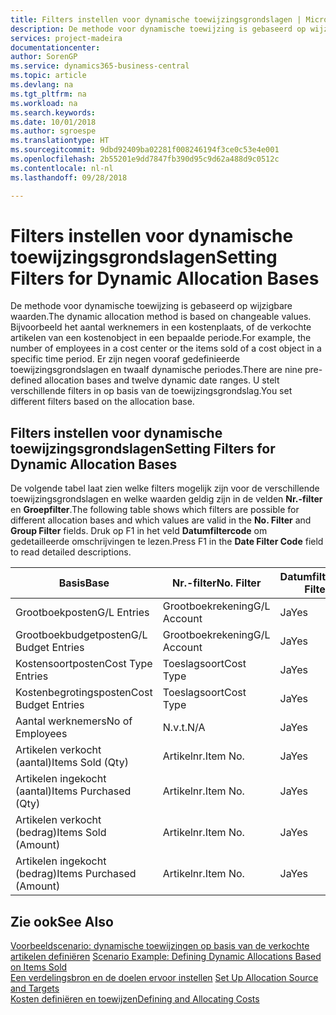 ```yaml
---
title: Filters instellen voor dynamische toewijzingsgrondslagen | Microsoft Docs
description: De methode voor dynamische toewijzing is gebaseerd op wijzigbare waarden. Bijvoorbeeld het aantal werknemers in een kostenplaats, of de verkochte artikelen van een kostenobject in een bepaalde periode. Er zijn negen vooraf gedefinieerde toewijzingsgrondslagen en twaalf dynamische periodes. U stelt verschillende filters in op basis van de toewijzingsgrondslag.
services: project-madeira
documentationcenter: 
author: SorenGP
ms.service: dynamics365-business-central
ms.topic: article
ms.devlang: na
ms.tgt_pltfrm: na
ms.workload: na
ms.search.keywords: 
ms.date: 10/01/2018
ms.author: sgroespe
ms.translationtype: HT
ms.sourcegitcommit: 9dbd92409ba02281f008246194f3ce0c53e4e001
ms.openlocfilehash: 2b55201e9dd7847fb390d95c9d62a488d9c0512c
ms.contentlocale: nl-nl
ms.lasthandoff: 09/28/2018

---
```

# <a name="setting-filters-for-dynamic-allocation-bases"></a><span data-ttu-id="6fff0-106">Filters instellen voor dynamische toewijzingsgrondslagen</span><span class="sxs-lookup"><span data-stu-id="6fff0-106">Setting Filters for Dynamic Allocation Bases</span></span>
<span data-ttu-id="6fff0-107">De methode voor dynamische toewijzing is gebaseerd op wijzigbare waarden.</span><span class="sxs-lookup"><span data-stu-id="6fff0-107">The dynamic allocation method is based on changeable values.</span></span> <span data-ttu-id="6fff0-108">Bijvoorbeeld het aantal werknemers in een kostenplaats, of de verkochte artikelen van een kostenobject in een bepaalde periode.</span><span class="sxs-lookup"><span data-stu-id="6fff0-108">For example, the number of employees in a cost center or the items sold of a cost object in a specific time period.</span></span> <span data-ttu-id="6fff0-109">Er zijn negen vooraf gedefinieerde toewijzingsgrondslagen en twaalf dynamische periodes.</span><span class="sxs-lookup"><span data-stu-id="6fff0-109">There are nine pre-defined allocation bases and twelve dynamic date ranges.</span></span> <span data-ttu-id="6fff0-110">U stelt verschillende filters in op basis van de toewijzingsgrondslag.</span><span class="sxs-lookup"><span data-stu-id="6fff0-110">You set different filters based on the allocation base.</span></span>  

## <a name="setting-filters-for-dynamic-allocation-bases"></a><span data-ttu-id="6fff0-111">Filters instellen voor dynamische toewijzingsgrondslagen</span><span class="sxs-lookup"><span data-stu-id="6fff0-111">Setting Filters for Dynamic Allocation Bases</span></span>  
 <span data-ttu-id="6fff0-112">De volgende tabel laat zien welke filters mogelijk zijn voor de verschillende toewijzingsgrondslagen en welke waarden geldig zijn in de velden **Nr.-filter** en **Groepfilter**.</span><span class="sxs-lookup"><span data-stu-id="6fff0-112">The following table shows which filters are possible for different allocation bases and which values are valid in the **No. Filter** and **Group Filter** fields.</span></span> <span data-ttu-id="6fff0-113">Druk op F1 in het veld **Datumfiltercode** om gedetailleerde omschrijvingen te lezen.</span><span class="sxs-lookup"><span data-stu-id="6fff0-113">Press F1 in the **Date Filter Code** field to read detailed descriptions.</span></span>  

|<span data-ttu-id="6fff0-114">**Basis**</span><span class="sxs-lookup"><span data-stu-id="6fff0-114">**Base**</span></span>|<span data-ttu-id="6fff0-115">**Nr.-filter**</span><span class="sxs-lookup"><span data-stu-id="6fff0-115">**No. Filter**</span></span>|<span data-ttu-id="6fff0-116">**Datumfiltercode**</span><span class="sxs-lookup"><span data-stu-id="6fff0-116">**Date Filter Code**</span></span>|<span data-ttu-id="6fff0-117">**Kostenplaatsfilter**</span><span class="sxs-lookup"><span data-stu-id="6fff0-117">**Cost Center Filter**</span></span>|<span data-ttu-id="6fff0-118">**Kostenobjectfilter**</span><span class="sxs-lookup"><span data-stu-id="6fff0-118">**Cost Object Filter**</span></span>|<span data-ttu-id="6fff0-119">**Groepfilter**</span><span class="sxs-lookup"><span data-stu-id="6fff0-119">**Group Filter**</span></span>|  
|--------------|----------------------------------------|----------------------------------------------|------------------------------------------------|------------------------------------------------|------------------------------------------|  
|<span data-ttu-id="6fff0-120">Grootboekposten</span><span class="sxs-lookup"><span data-stu-id="6fff0-120">G/L Entries</span></span>|<span data-ttu-id="6fff0-121">Grootboekrekening</span><span class="sxs-lookup"><span data-stu-id="6fff0-121">G/L Account</span></span>|<span data-ttu-id="6fff0-122">Ja</span><span class="sxs-lookup"><span data-stu-id="6fff0-122">Yes</span></span>|<span data-ttu-id="6fff0-123">Ja</span><span class="sxs-lookup"><span data-stu-id="6fff0-123">Yes</span></span>|<span data-ttu-id="6fff0-124">Ja</span><span class="sxs-lookup"><span data-stu-id="6fff0-124">Yes</span></span>|<span data-ttu-id="6fff0-125">N.v.t.</span><span class="sxs-lookup"><span data-stu-id="6fff0-125">N/A</span></span>|  
|<span data-ttu-id="6fff0-126">Grootboekbudgetposten</span><span class="sxs-lookup"><span data-stu-id="6fff0-126">G/L Budget Entries</span></span>|<span data-ttu-id="6fff0-127">Grootboekrekening</span><span class="sxs-lookup"><span data-stu-id="6fff0-127">G/L Account</span></span>|<span data-ttu-id="6fff0-128">Ja</span><span class="sxs-lookup"><span data-stu-id="6fff0-128">Yes</span></span>|<span data-ttu-id="6fff0-129">Ja</span><span class="sxs-lookup"><span data-stu-id="6fff0-129">Yes</span></span>|<span data-ttu-id="6fff0-130">Ja</span><span class="sxs-lookup"><span data-stu-id="6fff0-130">Yes</span></span>|<span data-ttu-id="6fff0-131">Budgetnaam</span><span class="sxs-lookup"><span data-stu-id="6fff0-131">G/L Budget Name</span></span>|  
|<span data-ttu-id="6fff0-132">Kostensoortposten</span><span class="sxs-lookup"><span data-stu-id="6fff0-132">Cost Type Entries</span></span>|<span data-ttu-id="6fff0-133">Toeslagsoort</span><span class="sxs-lookup"><span data-stu-id="6fff0-133">Cost Type</span></span>|<span data-ttu-id="6fff0-134">Ja</span><span class="sxs-lookup"><span data-stu-id="6fff0-134">Yes</span></span>|<span data-ttu-id="6fff0-135">Ja</span><span class="sxs-lookup"><span data-stu-id="6fff0-135">Yes</span></span>|<span data-ttu-id="6fff0-136">Ja</span><span class="sxs-lookup"><span data-stu-id="6fff0-136">Yes</span></span>|<span data-ttu-id="6fff0-137">N.v.t.</span><span class="sxs-lookup"><span data-stu-id="6fff0-137">N/A</span></span>|  
|<span data-ttu-id="6fff0-138">Kostenbegrotingsposten</span><span class="sxs-lookup"><span data-stu-id="6fff0-138">Cost Budget Entries</span></span>|<span data-ttu-id="6fff0-139">Toeslagsoort</span><span class="sxs-lookup"><span data-stu-id="6fff0-139">Cost Type</span></span>|<span data-ttu-id="6fff0-140">Ja</span><span class="sxs-lookup"><span data-stu-id="6fff0-140">Yes</span></span>|<span data-ttu-id="6fff0-141">Ja</span><span class="sxs-lookup"><span data-stu-id="6fff0-141">Yes</span></span>|<span data-ttu-id="6fff0-142">Ja</span><span class="sxs-lookup"><span data-stu-id="6fff0-142">Yes</span></span>|<span data-ttu-id="6fff0-143">Budget</span><span class="sxs-lookup"><span data-stu-id="6fff0-143">Budget Name</span></span>|  
|<span data-ttu-id="6fff0-144">Aantal werknemers</span><span class="sxs-lookup"><span data-stu-id="6fff0-144">No of Employees</span></span>|<span data-ttu-id="6fff0-145">N.v.t.</span><span class="sxs-lookup"><span data-stu-id="6fff0-145">N/A</span></span>|<span data-ttu-id="6fff0-146">Ja</span><span class="sxs-lookup"><span data-stu-id="6fff0-146">Yes</span></span>|<span data-ttu-id="6fff0-147">Ja</span><span class="sxs-lookup"><span data-stu-id="6fff0-147">Yes</span></span>|<span data-ttu-id="6fff0-148">Ja</span><span class="sxs-lookup"><span data-stu-id="6fff0-148">Yes</span></span>|<span data-ttu-id="6fff0-149">N.v.t.</span><span class="sxs-lookup"><span data-stu-id="6fff0-149">N/A</span></span>|  
|<span data-ttu-id="6fff0-150">Artikelen verkocht (aantal)</span><span class="sxs-lookup"><span data-stu-id="6fff0-150">Items Sold (Qty)</span></span>|<span data-ttu-id="6fff0-151">Artikelnr.</span><span class="sxs-lookup"><span data-stu-id="6fff0-151">Item No.</span></span>|<span data-ttu-id="6fff0-152">Ja</span><span class="sxs-lookup"><span data-stu-id="6fff0-152">Yes</span></span>|<span data-ttu-id="6fff0-153">Ja</span><span class="sxs-lookup"><span data-stu-id="6fff0-153">Yes</span></span>|<span data-ttu-id="6fff0-154">Ja</span><span class="sxs-lookup"><span data-stu-id="6fff0-154">Yes</span></span>|<span data-ttu-id="6fff0-155">Voorraadboekingsgroep</span><span class="sxs-lookup"><span data-stu-id="6fff0-155">Inventory Posting Group</span></span>|  
|<span data-ttu-id="6fff0-156">Artikelen ingekocht (aantal)</span><span class="sxs-lookup"><span data-stu-id="6fff0-156">Items Purchased (Qty)</span></span>|<span data-ttu-id="6fff0-157">Artikelnr.</span><span class="sxs-lookup"><span data-stu-id="6fff0-157">Item No.</span></span>|<span data-ttu-id="6fff0-158">Ja</span><span class="sxs-lookup"><span data-stu-id="6fff0-158">Yes</span></span>|<span data-ttu-id="6fff0-159">Ja</span><span class="sxs-lookup"><span data-stu-id="6fff0-159">Yes</span></span>|<span data-ttu-id="6fff0-160">Ja</span><span class="sxs-lookup"><span data-stu-id="6fff0-160">Yes</span></span>|<span data-ttu-id="6fff0-161">Voorraadboekingsgroep</span><span class="sxs-lookup"><span data-stu-id="6fff0-161">Inventory Posting Group</span></span>|  
|<span data-ttu-id="6fff0-162">Artikelen verkocht (bedrag)</span><span class="sxs-lookup"><span data-stu-id="6fff0-162">Items Sold (Amount)</span></span>|<span data-ttu-id="6fff0-163">Artikelnr.</span><span class="sxs-lookup"><span data-stu-id="6fff0-163">Item No.</span></span>|<span data-ttu-id="6fff0-164">Ja</span><span class="sxs-lookup"><span data-stu-id="6fff0-164">Yes</span></span>|<span data-ttu-id="6fff0-165">Ja</span><span class="sxs-lookup"><span data-stu-id="6fff0-165">Yes</span></span>|<span data-ttu-id="6fff0-166">Ja</span><span class="sxs-lookup"><span data-stu-id="6fff0-166">Yes</span></span>|<span data-ttu-id="6fff0-167">Voorraadboekingsgroep</span><span class="sxs-lookup"><span data-stu-id="6fff0-167">Inventory Posting Group</span></span>|  
|<span data-ttu-id="6fff0-168">Artikelen ingekocht (bedrag)</span><span class="sxs-lookup"><span data-stu-id="6fff0-168">Items Purchased (Amount)</span></span>|<span data-ttu-id="6fff0-169">Artikelnr.</span><span class="sxs-lookup"><span data-stu-id="6fff0-169">Item No.</span></span>|<span data-ttu-id="6fff0-170">Ja</span><span class="sxs-lookup"><span data-stu-id="6fff0-170">Yes</span></span>|<span data-ttu-id="6fff0-171">Ja</span><span class="sxs-lookup"><span data-stu-id="6fff0-171">Yes</span></span>|<span data-ttu-id="6fff0-172">Ja</span><span class="sxs-lookup"><span data-stu-id="6fff0-172">Yes</span></span>|<span data-ttu-id="6fff0-173">Voorraadboekingsgroep</span><span class="sxs-lookup"><span data-stu-id="6fff0-173">Inventory Posting Group</span></span>|  

## <a name="see-also"></a><span data-ttu-id="6fff0-174">Zie ook</span><span class="sxs-lookup"><span data-stu-id="6fff0-174">See Also</span></span>  
 <span data-ttu-id="6fff0-175">[Voorbeeldscenario: dynamische toewijzingen op basis van de verkochte artikelen definiëren](finance-scenario-example-defining-dynamic-allocations-based-on-items-sold.md) </span><span class="sxs-lookup"><span data-stu-id="6fff0-175">[Scenario Example: Defining Dynamic Allocations Based on Items Sold](finance-scenario-example-defining-dynamic-allocations-based-on-items-sold.md) </span></span>  
 <span data-ttu-id="6fff0-176">[Een verdelingsbron en de doelen ervoor instellen](finance-how-to-set-up-allocation-source-and-targets.md) </span><span class="sxs-lookup"><span data-stu-id="6fff0-176">[Set Up Allocation Source and Targets](finance-how-to-set-up-allocation-source-and-targets.md) </span></span>  
 [<span data-ttu-id="6fff0-177">Kosten definiëren en toewijzen</span><span class="sxs-lookup"><span data-stu-id="6fff0-177">Defining and Allocating Costs</span></span>](finance-define-and-allocate-costs.md)

